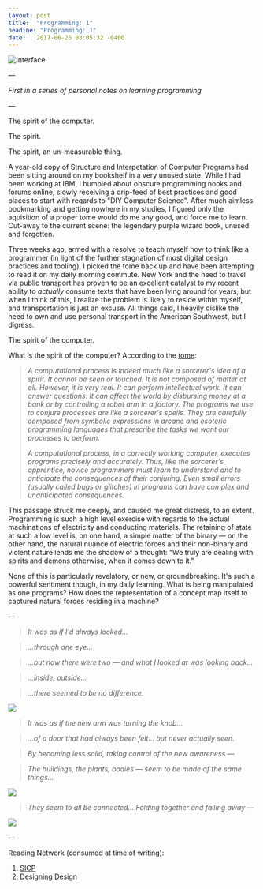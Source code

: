 ```yaml
---
layout: post
title:  "Programming: 1"
headine: "Programming: 1"
date:   2017-06-26 03:05:32 -0400
---
```


![Interface](https://d2w9rnfcy7mm78.cloudfront.net/866075/large_b1208e6aabad063db64685331df3a750.png)

—

_First in a series of personal notes on learning programming_

—

The spirit of the computer.

The spirit.

The spirit, an un-measurable thing.

A year-old copy of Structure and Interpetation of Computer Programs had been sitting around on my bookshelf in a very unused state. While I had been working at IBM, I bumbled about obscure programming nooks and forums online, slowly receiving a drip-feed of best practices and good places to start with regards to "DIY Computer Science". After much aimless bookmarking and getting nowhere in my studies, I figured only the aquisition of a proper tome would do me any good, and force me to learn. Cut-away to the current scene: the legendary purple wizard book, unused and forgotten.

Three weeks ago, armed with a resolve to teach myself how to think like a programmer (in light of the further stagnation of most digital design practices and tooling), I picked the tome back up and have been attempting to read it on my daily morning commute. New York and the need to travel via public transport has proven to be an excellent catalyst to my recent ability to _actually_ consume texts that have been lying around for years, but when I think of this, I realize the problem is likely to reside within myself, and transportation is just an excuse. All things said, I heavily dislike the need to own and use personal transport in the American Southwest, but I digress.

The spirit of the computer.

What is the spirit of the computer? According to the [tome](https://mitpress.mit.edu/sicp/full-text/book/book-Z-H-9.html#%_chap_1):

> _A computational process is indeed much like a sorcerer's idea of a spirit. It cannot be seen or touched. It is not composed of matter at all. However, it is very real. It can perform intellectual work. It can answer questions. It can affect the world by disbursing money at a bank or by controlling a robot arm in a factory. The programs we use to conjure processes are like a sorcerer's spells. They are carefully composed from symbolic expressions in arcane and esoteric programming languages that prescribe the tasks we want our processes to perform._
> 
> _A computational process, in a correctly working computer, executes programs precisely and accurately. Thus, like the sorcerer's apprentice, novice programmers must learn to understand and to anticipate the consequences of their conjuring. Even small errors (usually called bugs or glitches) in programs can have complex and unanticipated consequences._

This passage struck me deeply, and caused me great distress, to an extent. Programming is such a high level exercise with regards to the actual machinations of electricity and conducting materials. The retaining of state at such a low level is, on one hand, a simple matter of the binary — on the other hand, the natural nuance of electric forces and their non-binary and violent nature lends me the shadow of a thought: "We truly are dealing with spirits and demons otherwise, when it comes down to it."

None of this is particularly revelatory, or new, or groundbreaking. It's such a powerful sentiment though, in my daily learning. What is being manipulated as one programs? How does the representation of a concept map itself to captured natural forces residing in a machine?

—

> _It was as if I'd always looked..._

> _...through one eye..._

>_...but now there were two — and what I looked at was looking back..._

>_...inside, outside..._

>_...there seemed to be no difference._

![](https://d2w9rnfcy7mm78.cloudfront.net/908902/large_d59c5a2e47f0010eb19a677b62c1029c.jpg)

>_It was as if the new arm was turning the knob..._

>_...of a door that had always been felt... but never actually seen._

>_By becoming less solid, taking control of the new awareness —_

>_The buildings, the plants, bodies — seem to be made of the same things..._

![](https://d2w9rnfcy7mm78.cloudfront.net/908901/large_76b6209b757976e6ff717608a0fad37a.jpg)

>_They seem to all be connected... Folding together and falling away —_

![](https://d2w9rnfcy7mm78.cloudfront.net/908900/large_7e859b7281c85ac77208f079dcb0c790.jpg)

—

Reading Network (consumed at time of writing):

1. [SICP](https://www.are.na/edouard-u/structure-and-interpretation-of-computer-programs)
2. [Designing Design](https://www.are.na/edouard-u/designing-design)